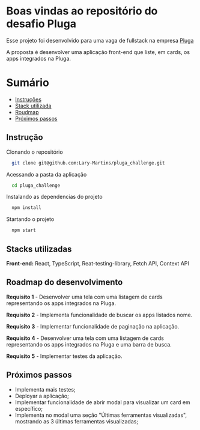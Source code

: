 # Boas vindas ao repositório do desafio Pluga

Esse projeto foi desenvolvido para uma vaga de fullstack na empresa [Pluga](https://pluga.co/)

A proposta é desenvolver uma aplicação front-end que liste, em cards, os apps integrados na Pluga.

# Sumário

- [Instruções](#instruções)
- [Stack utilizada](#Stack-utilizadas)
- [Roudmap](#Roudmap)
- [Próximos passos](#Próximos-passos)

## Instrução

Clonando o repositório

```bash
  git clone git@github.com:Lary-Martins/pluga_challenge.git
```

Acessando a pasta da aplicação

```bash
  cd pluga_challenge
```

Instalando as dependencias do projeto

```bash
  npm install
```

Startando o projeto

```bash
  npm start
```
## Stacks utilizadas

**Front-end:** React, TypeScript, Reat-testing-library, Fetch API, Context API

## Roadmap do desenvolvimento

  **Requisito 1** - Desenvolver uma tela com uma listagem de cards representando os apps integrados na Pluga.
  
  **Requisito 2** - Implementa funcionalidade de buscar os apps listados nome.

  **Requisito 3** - Implementar funcionalidade de paginação na aplicação.

  **Requisito 4** - Desenvolver uma tela com uma listagem de cards representando os apps integrados na Pluga e uma barra de busca.

  **Requisito 5** - Implementar testes da aplicação.

## Próximos passos

- Implementa mais testes;
- Deployar a aplicação;
- Implementar funcionalidade de abrir modal para visualizar um card em específico;
- Implementa no modal uma seção "Últimas ferramentas visualizadas", mostrando as 3 últimas ferramentas visualizadas;



